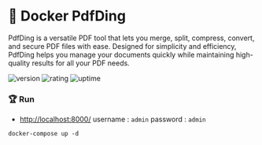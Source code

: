 # 🎉 Docker PdfDing

PdfDing is a versatile PDF tool that lets you merge, split, compress, convert, and secure PDF files with ease. Designed for simplicity and efficiency, PdfDing helps you manage your documents quickly while maintaining high-quality results for all your PDF needs.

![version](https://img.shields.io/badge/version-1.0-blue)
![rating](https://img.shields.io/badge/rating-★★★★★-yellow)
![uptime](https://img.shields.io/badge/uptime-100%25-brightgreen)

### 🏆 Run

- [http://localhost:8000/](http://localhost:8000/) username : `admin` password : `admin`

```shell
docker-compose up -d
```
